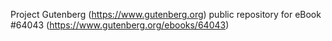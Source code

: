 Project Gutenberg (https://www.gutenberg.org) public repository for eBook #64043 (https://www.gutenberg.org/ebooks/64043)
